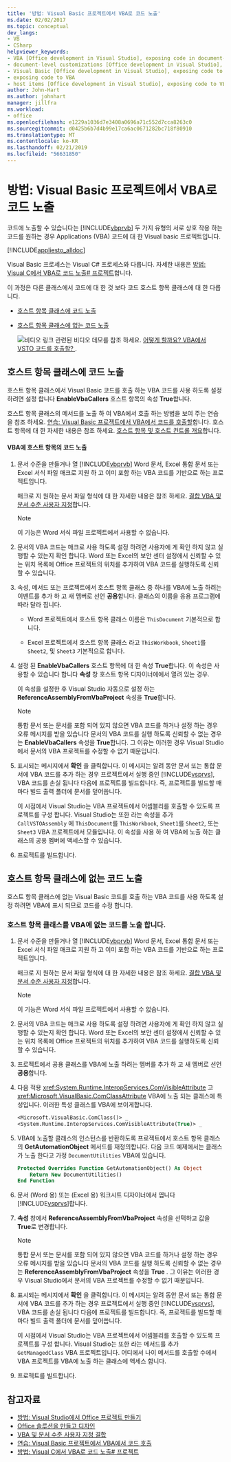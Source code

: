```yaml
---
title: '방법: Visual Basic 프로젝트에서 VBA로 코드 노출'
ms.date: 02/02/2017
ms.topic: conceptual
dev_langs:
- VB
- CSharp
helpviewer_keywords:
- VBA [Office development in Visual Studio], exposing code in document-level customizations
- document-level customizations [Office development in Visual Studio], exposing code
- Visual Basic [Office development in Visual Studio], exposing code to VBA
- exposing code to VBA
- host items [Office development in Visual Studio], exposing code to VBA
author: John-Hart
ms.author: johnhart
manager: jillfra
ms.workload:
- office
ms.openlocfilehash: e1229a1036d7e3408a0696a71c552d7cca8263c0
ms.sourcegitcommit: d0425b6b7d4b99e17ca6ac0671282bc718f80910
ms.translationtype: MT
ms.contentlocale: ko-KR
ms.lasthandoff: 02/21/2019
ms.locfileid: "56631850"
---
```

# <a name="how-to-expose-code-to-vba-in-a-visual-basic-project"></a>방법: Visual Basic 프로젝트에서 VBA로 코드 노출
  코드에 노출할 수 있습니다는 [!INCLUDE[vbprvb](../sharepoint/includes/vbprvb-md.md)] 두 가지 유형의 서로 상호 작용 하는 코드를 원하는 경우 Applications (VBA) 코드에 대 한 Visual basic 프로젝트입니다.

 [!INCLUDE[appliesto_alldoc](../vsto/includes/appliesto-alldoc-md.md)]

 Visual Basic 프로세스는 Visual C# 프로세스와 다릅니다. 자세한 내용은 [방법: Visual C에서 VBA로 코드 노출&#35; 프로젝트](../vsto/how-to-expose-code-to-vba-in-a-visual-csharp-project.md)합니다.

 이 과정은 다른 클래스에서 코드에 대 한 것 보다 코드 호스트 항목 클래스에 대 한 다릅니다.

- [호스트 항목 클래스에 코드 노출](#HostItemCode)

- [호스트 항목 클래스에 없는 코드 노출](#NonHostItem)

  ![비디오 링크](../vsto/media/playvideo.gif "비디오 링크") 관련된 비디오 데모를 참조 하세요. [어떻게 할까요? VBA에서 VSTO 코드를 호출할? ](http://go.microsoft.com/fwlink/?LinkId=136757).

##  <a name="HostItemCode"></a> 호스트 항목 클래스에 코드 노출
 호스트 항목 클래스에서 Visual Basic 코드를 호출 하는 VBA 코드를 사용 하도록 설정 하려면 설정 합니다 **EnableVbaCallers** 호스트 항목의 속성 **True**합니다.

 호스트 항목 클래스의 메서드를 노출 하 여 VBA에서 호출 하는 방법을 보여 주는 연습을 참조 하세요. [연습: Visual Basic 프로젝트에서 VBA에서 코드를 호출할](../vsto/walkthrough-calling-code-from-vba-in-a-visual-basic-project.md)합니다. 호스트 항목에 대 한 자세한 내용은 참조 하세요. [호스트 항목 및 호스트 컨트롤 개요](../vsto/host-items-and-host-controls-overview.md)합니다.

#### <a name="to-expose-code-in-a-host-item-to-vba"></a>VBA에 호스트 항목의 코드 노출

1.  문서 수준을 만들거나 열 [!INCLUDE[vbprvb](../sharepoint/includes/vbprvb-md.md)] Word 문서, Excel 통합 문서 또는 Excel 서식 파일 매크로 지원 하 고 이미 포함 하는 VBA 코드를 기반으로 하는 프로젝트입니다.

     매크로 지 원하는 문서 파일 형식에 대 한 자세한 내용은 참조 하세요. [결합 VBA 및 문서 수준 사용자 지정](../vsto/combining-vba-and-document-level-customizations.md)합니다.

    > [!NOTE]
    >  이 기능은 Word 서식 파일 프로젝트에서 사용할 수 없습니다.

2.  문서의 VBA 코드는 매크로 사용 하도록 설정 하려면 사용자에 게 확인 하지 않고 실행할 수 있는지 확인 합니다. Word 또는 Excel의 보안 센터 설정에서 신뢰할 수 있는 위치 목록에 Office 프로젝트의 위치를 추가하여 VBA 코드를 실행하도록 신뢰할 수 있습니다.

3.  속성, 메서드 또는 프로젝트에서 호스트 항목 클래스 중 하나를 VBA에 노출 하려는 이벤트를 추가 하 고 새 멤버로 선언 **공용**합니다. 클래스의 이름을 응용 프로그램에 따라 달라 집니다.

    -   Word 프로젝트에서 호스트 항목 클래스 이름은 `ThisDocument` 기본적으로 합니다.

    -   Excel 프로젝트에서 호스트 항목 클래스 라고 `ThisWorkbook`, `Sheet1`를 `Sheet2`, 및 `Sheet3` 기본적으로 합니다.

4.  설정 된 **EnableVbaCallers** 호스트 항목에 대 한 속성 **True**합니다. 이 속성은 사용할 수 있습니다 합니다 **속성** 창 호스트 항목 디자이너에에서 열려 있는 경우.

     이 속성을 설정한 후 Visual Studio 자동으로 설정 하는 **ReferenceAssemblyFromVbaProject** 속성을 **True**합니다.

    > [!NOTE]
    >  통합 문서 또는 문서를 포함 되어 있지 않으면 VBA 코드를 하거나 설정 하는 경우 오류 메시지를 받을 있습니다 문서의 VBA 코드를 실행 하도록 신뢰할 수 없는 경우는 **EnableVbaCallers** 속성을 **True**합니다. 그 이유는 이러한 경우 Visual Studio에서 문서의 VBA 프로젝트를 수정할 수 없기 때문입니다.

5.  표시되는 메시지에서 **확인** 을 클릭합니다. 이 메시지는 알려 동안 문서 또는 통합 문서에 VBA 코드를 추가 하는 경우 프로젝트에서 실행 중인 [!INCLUDE[vsprvs](../sharepoint/includes/vsprvs-md.md)], VBA 코드를 손실 됩니다 다음에 프로젝트를 빌드합니다. 즉, 프로젝트를 빌드할 때마다 빌드 출력 폴더에 문서를 덮어씁니다.

     이 시점에서 Visual Studio는 VBA 프로젝트에서 어셈블리를 호출할 수 있도록 프로젝트를 구성 합니다. Visual Studio는 또한 라는 속성을 추가 `CallVSTOAssembly` 에 `ThisDocument`를 `ThisWorkbook`, `Sheet1`를 `Sheet2`, 또는 `Sheet3` VBA 프로젝트에서 모듈입니다. 이 속성을 사용 하 여 VBA에 노출 하는 클래스의 공용 멤버에 액세스할 수 있습니다.

6.  프로젝트를 빌드합니다.

##  <a name="NonHostItem"></a> 호스트 항목 클래스에 없는 코드 노출
 호스트 항목 클래스에 없는 Visual Basic 코드를 호출 하는 VBA 코드를 사용 하도록 설정 하려면 VBA에 표시 되므로 코드를 수정 합니다.

### <a name="to-expose-code-that-is-not-in-a-host-item-class-to-vba"></a>호스트 항목 클래스를 VBA에 없는 코드를 노출 합니다.

1.  문서 수준을 만들거나 열 [!INCLUDE[vbprvb](../sharepoint/includes/vbprvb-md.md)] Word 문서, Excel 통합 문서 또는 Excel 서식 파일 매크로 지원 하 고 이미 포함 하는 VBA 코드를 기반으로 하는 프로젝트입니다.

     매크로 지 원하는 문서 파일 형식에 대 한 자세한 내용은 참조 하세요. [결합 VBA 및 문서 수준 사용자 지정](../vsto/combining-vba-and-document-level-customizations.md)합니다.

    > [!NOTE]
    >  이 기능은 Word 서식 파일 프로젝트에서 사용할 수 없습니다.

2.  문서의 VBA 코드는 매크로 사용 하도록 설정 하려면 사용자에 게 확인 하지 않고 실행할 수 있는지 확인 합니다. Word 또는 Excel의 보안 센터 설정에서 신뢰할 수 있는 위치 목록에 Office 프로젝트의 위치를 추가하여 VBA 코드를 실행하도록 신뢰할 수 있습니다.

3.  프로젝트에서 공용 클래스를 VBA에 노출 하려는 멤버를 추가 하 고 새 멤버로 선언 **공용**합니다.

4.  다음 적용 <xref:System.Runtime.InteropServices.ComVisibleAttribute> 고 <xref:Microsoft.VisualBasic.ComClassAttribute> VBA에 노출 되는 클래스에 특성입니다. 이러한 특성 클래스를 VBA에 보이게합니다.

    ```vb
    <Microsoft.VisualBasic.ComClass()> _
    <System.Runtime.InteropServices.ComVisibleAttribute(True)> _
    ```

5.  VBA에 노출할 클래스의 인스턴스를 반환하도록 프로젝트에서 호스트 항목 클래스의 **GetAutomationObject** 메서드를 재정의합니다. 다음 코드 예제에서는 클래스가 노출 한다고 가정 `DocumentUtilities` VBA에 있습니다.

    ```vb
    Protected Overrides Function GetAutomationObject() As Object
        Return New DocumentUtilities()
    End Function
    ```

6.  문서 (Word 용) 또는 (Excel 용) 워크시트 디자이너에서 엽니다 [!INCLUDE[vsprvs](../sharepoint/includes/vsprvs-md.md)]합니다.

7.  **속성** 창에서 **ReferenceAssemblyFromVbaProject** 속성을 선택하고 값을 **True**로 변경합니다.

    > [!NOTE]
    >  통합 문서 또는 문서를 포함 되어 있지 않으면 VBA 코드를 하거나 설정 하는 경우 오류 메시지를 받을 있습니다 문서의 VBA 코드를 실행 하도록 신뢰할 수 없는 경우는 **ReferenceAssemblyFromVbaProject** 속성을 **True** . 그 이유는 이러한 경우 Visual Studio에서 문서의 VBA 프로젝트를 수정할 수 없기 때문입니다.

8.  표시되는 메시지에서 **확인** 을 클릭합니다. 이 메시지는 알려 동안 문서 또는 통합 문서에 VBA 코드를 추가 하는 경우 프로젝트에서 실행 중인 [!INCLUDE[vsprvs](../sharepoint/includes/vsprvs-md.md)], VBA 코드를 손실 됩니다 다음에 프로젝트를 빌드합니다. 즉, 프로젝트를 빌드할 때마다 빌드 출력 폴더에 문서를 덮어씁니다.

     이 시점에서 Visual Studio는 VBA 프로젝트에서 어셈블리를 호출할 수 있도록 프로젝트를 구성 합니다. Visual Studio는 또한 라는 메서드를 추가 `GetManagedClass` VBA 프로젝트입니다. 어디에서 나이 메서드를 호출할 수에서 VBA 프로젝트를 VBA에 노출 하는 클래스에 액세스 합니다.

9. 프로젝트를 빌드합니다.

## <a name="see-also"></a>참고자료
- [방법: Visual Studio에서 Office 프로젝트 만들기](../vsto/how-to-create-office-projects-in-visual-studio.md)
- [Office 솔루션을 만들고 디자인](../vsto/designing-and-creating-office-solutions.md)
- [VBA 및 문서 수준 사용자 지정 결합](../vsto/combining-vba-and-document-level-customizations.md)
- [연습: Visual Basic 프로젝트에서 VBA에서 코드 호출](../vsto/walkthrough-calling-code-from-vba-in-a-visual-basic-project.md)
- [방법: Visual C에서 VBA로 코드 노출&#35; 프로젝트](../vsto/how-to-expose-code-to-vba-in-a-visual-csharp-project.md)
